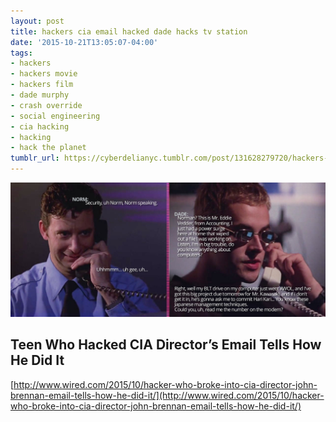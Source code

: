 ```yaml
---
layout: post
title: hackers cia email hacked dade hacks tv station
date: '2015-10-21T13:05:07-04:00'
tags:
- hackers
- hackers movie
- hackers film
- dade murphy
- crash override
- social engineering
- cia hacking
- hacking
- hack the planet
tumblr_url: https://cyberdelianyc.tumblr.com/post/131628279720/hackers-cia-email-hacked-dade-hacks-tv-station
---
```

 ![](/images/tumblr_nwky4jEKhz1tqzrm7o1_1280.jpg)  

## Teen Who Hacked CIA Director’s Email Tells How He Did It&nbsp;

[http://www.wired.com/2015/10/hacker-who-broke-into-cia-director-john-brennan-email-tells-how-he-did-it/](http://www.wired.com/2015/10/hacker-who-broke-into-cia-director-john-brennan-email-tells-how-he-did-it/)
